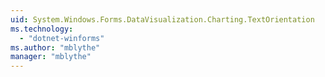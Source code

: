 ```yaml
---
uid: System.Windows.Forms.DataVisualization.Charting.TextOrientation
ms.technology: 
  - "dotnet-winforms"
ms.author: "mblythe"
manager: "mblythe"
---
```

